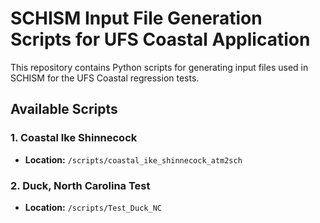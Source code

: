 # SCHISM Input File Generation Scripts for UFS Coastal Application

This repository contains Python scripts for generating input files used in SCHISM for the UFS Coastal regression tests.

## Available Scripts

### 1. Coastal Ike Shinnecock

- **Location:** `/scripts/coastal_ike_shinnecock_atm2sch`

### 2. Duck, North Carolina Test
- **Location:** `/scripts/Test_Duck_NC`



